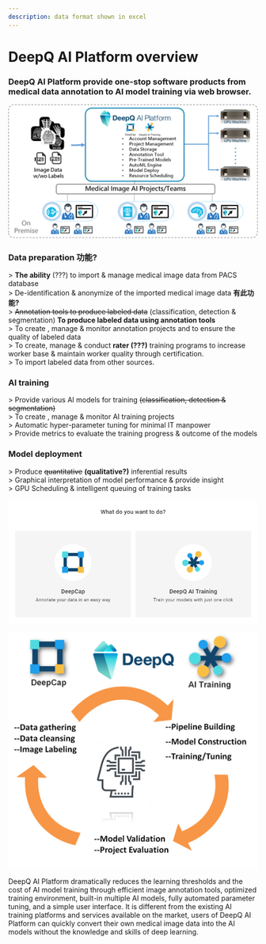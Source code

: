 ```yaml
---
description: data format shown in excel
---
```


# DeepQ AI Platform overview

### DeepQ AI Platform provide one-stop software products from medical data annotation to AI model training via web browser.

![](../.gitbook/assets/image%20%2828%29.png)

### **Data preparation 功能?** 

&gt; **The ability** \(???\) to import & manage medical image data from PACS database  
&gt; De-identification & anonymize of the imported medical image data **有此功能?**  
&gt;   ~~Annotation tools to produce labeled data~~ \(classification, detection & segmentation\) **To produce labeled data using annotation tools**   
&gt;   To create , manage & monitor annotation projects and to ensure the quality of labeled data  
&gt;   To create, manage & conduct **rater \(???\)** training programs to increase worker base & maintain worker quality through certification.  
&gt;   To import labeled data from other sources.

### **AI training**

&gt;  Provide various AI models for training ~~\(classification, detection & segmentation\)~~  
&gt;  To create , manage & monitor AI training projects  
&gt;   Automatic hyper-parameter tuning for minimal IT manpower  
&gt;   Provide metrics to evaluate the training progress & outcome of the models

### **Model deployment**

&gt;   Produce ~~quantitative~~ **\(qualitative?\)**  inferential results  
&gt;   Graphical interpretation of model performance & provide insight  
&gt;   GPU Scheduling & intelligent queuing of training tasks

![Two main modules of DeepQ AI Platform-- DeepCap \(image annotation module\) and DeepQ AI Training \(Model training module\)\)](../.gitbook/assets/image%20%2831%29.png)



![](../.gitbook/assets/image%20%2866%29.png)

DeepQ AI Platform dramatically reduces the learning thresholds and the cost of AI model training through efficient image annotation tools, optimized training environment, built-in multiple AI models, fully automated parameter tuning, and a simple user interface. It is different from the existing AI training platforms and services available on the market, users of DeepQ AI Platform can quickly convert their own medical image data into the AI models without the knowledge and skills of deep learning.

### 

